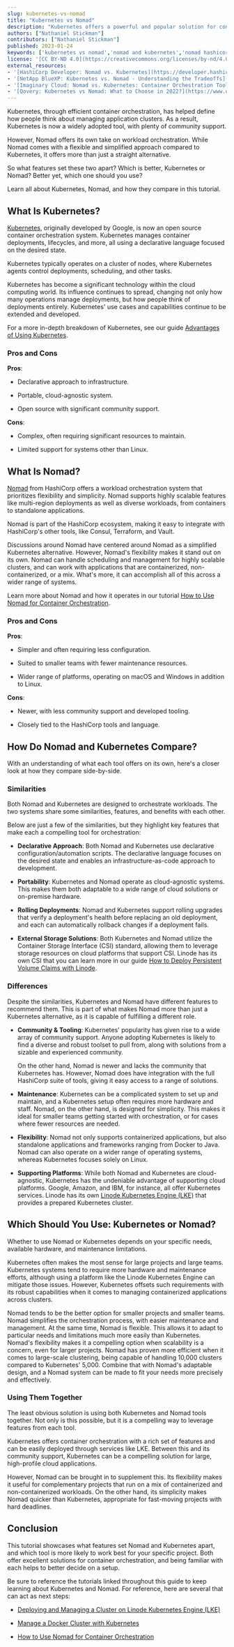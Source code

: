 ```yaml
---
slug: kubernetes-vs-nomad
title: "Kubernetes vs Nomad"
description: "Kubernetes offers a powerful and popular solution for container orchestration. But HashiCorp's Nomad has also gained its own prominence as a simpler and more flexible option for workload orchestration. So what is the best orchestration tool? Find out more about both Nomad and Kubernetes and how they compare in this tutorial."
authors: ["Nathaniel Stickman"]
contributors: ["Nathaniel Stickman"]
published: 2023-01-24
keywords: ['kubernetes vs nomad','nomad and kubernetes','nomad hashicorp']
license: '[CC BY-ND 4.0](https://creativecommons.org/licenses/by-nd/4.0)'
external_resources:
- '[HashiCorp Developer: Nomad vs. Kubernetes](https://developer.hashicorp.com/nomad/docs/nomad-vs-kubernetes)'
- '[NetApp BlueXP: Kubernetes vs. Nomad - Understanding the Tradeoffs](https://bluexp.netapp.com/blog/cvo-blg-kubernetes-vs-nomad-understanding-the-tradeoffs)'
- '[Imaginary Cloud: Nomad vs. Kubernetes: Container Orchestration Tools Compared](https://www.imaginarycloud.com/blog/nomad-vs-kubernetes/)'
- '[Qovery: Kubernetes vs Nomad: What to Choose in 2022?](https://www.qovery.com/blog/kubernetes-vs-nomad-what-to-choose-in-2022)'
---
```


Kubernetes, through efficient container orchestration, has helped define how people think about managing application clusters. As a result, Kubernetes is now a widely adopted tool, with plenty of community support.

However, Nomad offers its own take on workload orchestration. While Nomad comes with a flexible and simplified approach compared to Kubernetes, it offers more than just a straight alternative.

So what features set these two apart? Which is better, Kubernetes or Nomad? Better yet, which one should you use?

Learn all about Kubernetes, Nomad, and how they compare in this tutorial.

## What Is Kubernetes?

[Kubernetes](https://kubernetes.io/), originally developed by Google, is now an open source container orchestration system. Kubernetes manages container deployments, lifecycles, and more, all using a declarative language focused on the desired state.

Kubernetes typically operates on a cluster of nodes, where Kubernetes agents control deployments, scheduling, and other tasks.

Kubernetes has become a significant technology within the cloud computing world. Its influence continues to spread, changing not only how many operations manage deployments, but how people think of deployments entirely. Kubernetes' use cases and capabilities continue to be extended and developed.

For a more in-depth breakdown of Kubernetes, see our guide [Advantages of Using Kubernetes](/docs/guides/kubernetes-use-cases/).

### Pros and Cons

**Pros**:

-   Declarative approach to infrastructure.

-   Portable, cloud-agnostic system.

-   Open source with significant community support.

**Cons**:

-   Complex, often requiring significant resources to maintain.

-   Limited support for systems other than Linux.

## What Is Nomad?

[Nomad](https://www.nomadproject.io/) from HashiCorp offers a workload orchestration system that prioritizes flexibility and simplicity. Nomad supports highly scalable features like multi-region deployments as well as diverse workloads, from containers to standalone applications.

Nomad is part of the HashiCorp ecosystem, making it easy to integrate with HashiCorp's other tools, like Consul, Terraform, and Vault.

Discussions around Nomad have centered around Nomad as a simplified Kubernetes alternative. However, Nomad's flexibility makes it stand out on its own. Nomad can handle scheduling and management for highly scalable clusters, and can work with applications that are containerized, non-containerized, or a mix. What's more, it can accomplish all of this across a wider range of systems.

Learn more about Nomad and how it operates in our tutorial [How to Use Nomad for Container Orchestration](/docs/guides/using-nomad-for-orchestration/).

### Pros and Cons

**Pros**:

-   Simpler and often requiring less configuration.

-   Suited to smaller teams with fewer maintenance resources.

-   Wider range of platforms, operating on macOS and Windows in addition to Linux.

**Cons**:

-   Newer, with less community support and developed tooling.

-   Closely tied to the HashiCorp tools and language.

## How Do Nomad and Kubernetes Compare?

With an understanding of what each tool offers on its own, here's a closer look at how they compare side-by-side.

### Similarities

Both Nomad and Kubernetes are designed to orchestrate workloads. The two systems share some similarities, features, and benefits with each other.

Below are just a few of the similarities, but they highlight key features that make each a compelling tool for orchestration:

-   **Declarative Approach**: Both Nomad and Kubernetes use declarative configuration/automation scripts. The declarative language focuses on the desired state and enables an infrastructure-as-code approach to development.

-   **Portability**: Kubernetes and Nomad operate as cloud-agnostic systems. This makes them both adaptable to a wide range of cloud solutions or on-premise hardware.

-   **Rolling Deployments**: Nomad and Kubernetes support rolling upgrades that verify a deployment's health before replacing an old deployment, and each can automatically rollback changes if a deployment fails.

-   **External Storage Solutions**: Both Kubernetes and Nomad utilize the Container Storage Interface (CSI) standard, allowing them to leverage storage resources on cloud platforms that support CSI. Linode has its own CSI that you can learn more in our guide [How to Deploy Persistent Volume Claims with Linode](/docs/guides/deploy-volumes-with-the-linode-block-storage-csi-driver/).

### Differences

Despite the similarities, Kubernetes and Nomad have different features to recommend them. This is part of what makes Nomad more than just a Kubernetes alternative, as it is capable of fulfilling a different role.

-   **Community & Tooling**: Kubernetes' popularity has given rise to a wide array of community support. Anyone adopting Kubernetes is likely to find a diverse and robust toolset to pull from, along with solutions from a sizable and experienced community.

    On the other hand, Nomad is newer and lacks the community that Kubernetes has. However, Nomad does have integration with the full HashiCorp suite of tools, giving it easy access to a range of solutions.

-   **Maintenance**: Kubernetes can be a complicated system to set up and maintain, and a Kubernetes setup often requires more hardware and staff. Nomad, on the other hand, is designed for simplicity. This makes it ideal for smaller teams getting started with orchestration, or for cases where fewer resources are needed.

-   **Flexibility**: Nomad not only supports containerized applications, but also standalone applications and frameworks ranging from Docker to Java. Nomad can also operate on a wider range of operating systems, whereas Kubernetes focuses solely on Linux.

-   **Supporting Platforms**: While both Nomad and Kubernetes are cloud-agnostic, Kubernetes has the undeniable advantage of supporting cloud platforms. Google, Amazon, and IBM, for instance, all offer Kubernetes services. Linode has its own [Linode Kubernetes Engine (LKE)](/docs/products/compute/kubernetes/guides/create-lke-cluster) that provides a prepared Kubernetes cluster.

## Which Should You Use: Kubernetes or Nomad?

Whether to use Nomad or Kubernetes depends on your specific needs, available hardware, and maintenance limitations.

Kubernetes often makes the most sense for large projects and large teams. Kubernetes systems tend to require more hardware and maintenance efforts, although using a platform like the Linode Kubernetes Engine can mitigate those issues. However, Kubernetes offsets such requirements with its robust capabilities when it comes to managing containerized applications across clusters.

Nomad tends to be the better option for smaller projects and smaller teams. Nomad simplifies the orchestration process, with easier maintenance and management. At the same time, Nomad is flexible. This allows it to adapt to particular needs and limitations much more easily than Kubernetes. Nomad's flexibility makes it a compelling option when scalability is a concern, even for larger projects. Nomad has proven more efficient when it comes to large-scale clustering, being capable of handling 10,000 clusters compared to Kubernetes' 5,000. Combine that with Nomad's adaptable design, and a Nomad system can be made to fit your needs more precisely and effectively.

### Using Them Together

The least obvious solution is using both Kubernetes and Nomad tools together. Not only is this possible, but it is a compelling way to leverage features from each tool.

Kubernetes offers container orchestration with a rich set of features and can be easily deployed through services like LKE. Between this and its community support, Kubernetes can be a compelling solution for large, high-profile cloud applications.

However, Nomad can be brought in to supplement this. Its flexibility makes it useful for complementary projects that run on a mix of containerized and non-containerized workloads. On the other hand, its simplicity makes Nomad quicker than Kubernetes, appropriate for fast-moving projects with hard deadlines.

## Conclusion

This tutorial showcases what features set Nomad and Kubernetes apart, and which tool is more likely to work best for your specific project. Both offer excellent solutions for container orchestration, and being familiar with each helps to better decide on a setup.

Be sure to reference the tutorials linked throughout this guide to keep learning about Kubernetes and Nomad. For reference, here are several that can act as next steps:

- [Deploying and Managing a Cluster on Linode Kubernetes Engine (LKE)](/docs/guides/deploy-and-manage-a-cluster-with-linode-kubernetes-engine-a-tutorial/)

- [Manage a Docker Cluster with Kubernetes](/docs/guides/manage-a-docker-cluster-with-kubernetes/)

- [How to Use Nomad for Container Orchestration](/docs/guides/using-nomad-for-orchestration/)